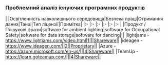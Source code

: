 ### Проблемний аналіз існуючих програмних продуктів
|   |Освітленність навколишнього середовища|Безпека праці|Отримання даних|Танці|Тип ліцензії|Примітка|
|:- |:-                   |:-                    |:-                |:-          |:-      |
|Продукт / Пошукові фрази|software for ambient lighting|software for Occupational Safety|software for data storage|software for dancing|||
|lightjams - https://www.lightjams.com/video.html|1|||Shareware||
|ideagen - https://www.ideagen.com/||2||Proprietary||
|Azure - https://azure.microsoft.com/en-us/|||4|Shareware||
|TeamUp - https://learn.goteamup.com/|||4|Shareware||
